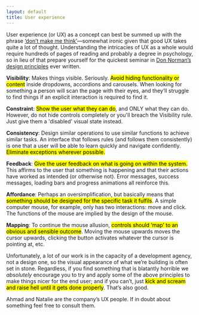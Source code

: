 ```yaml
---
layout: default
title: User experience
---
```


User experience (or UX) as a concept can best be summed up with the phrase [‘don’t make me think’](http://www.amazon.co.uk/Dont-Make-Me-Think-Usability/dp/0321344758)—somewhat ironic given that good UX takes quite a lot of thought. Understanding the intricacies of UX as a whole would require hundreds of pages of reading and probably a degree in psychology, so in lieu of that prepare yourself for the quickest seminar in [Don Norman’s design principles](https://twobenches.wordpress.com/2008/06/05/don-normans-design-principles/) ever written. 

**Visibility**: Makes things visible. Seriously. <mark>Avoid hiding functionality or content</mark> inside dropdowns, accordions and carousels. When looking for something a person will scan the page with their eyes, and they’ll struggle to find things if an explicit interaction is required to find it. 

**Constraint**: <mark>Show the user what they can do</mark>, and ONLY what they can do. However, do not hide controls completely or you'll breach the Visibility rule. Just give them a 'disabled' visual state instead.

**Consistency**: Design similar operations to use similar functions to achieve similar tasks. An interface that follows rules (and follows them consistently) is one that a user will be able to learn quickly and navigate confidently. <mark>Eliminate exceptions wherever possible.</mark>

**Feedback**: <mark>Give the user feedback on what is going on within the system.</mark> This affirms to the user that something is happening and that their actions have worked as intended (or otherwise not). Error messages, success messages, loading bars and progress animations all reinforce this. 

**Affordance**: Perhaps an oversimplification, but basically means that <mark>something should be designed for the specific task it fulfils</mark>. A simple computer mouse, for example, only has two interactions: move and click. The functions of the mouse are implied by the design of the mouse.  

**Mapping**: To continue the mouse allusion, <mark>controls should ‘map’ to an obvious and sensible outcome</mark>. Moving the mouse upwards moves the cursor upwards, clicking the button activates whatever the cursor is pointing at, etc.

Unfortunately, a lot of our work is in the capacity of a development agency, not a design one, so the visual appearance of what we’re building is often set in stone. Regardless, if you find something that is blatantly horrible we *absolutely* encourage you to try and apply some of the above principles to make things nicer for the end user; and if you can’t, just <mark>kick and scream and raise hell until it gets done properly</mark>. That’s also good. 

Ahmad and Natalie are the company’s UX people. If in doubt about something feel free to consult them. 
